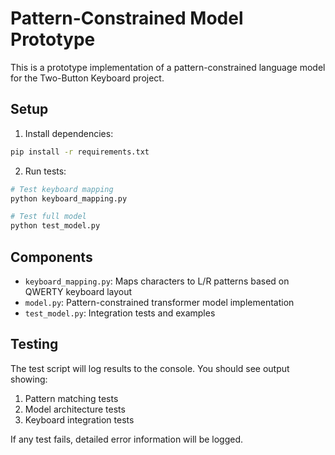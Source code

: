 # Pattern-Constrained Model Prototype

This is a prototype implementation of a pattern-constrained language model for the Two-Button Keyboard project.

## Setup

1. Install dependencies:
```bash
pip install -r requirements.txt
```

2. Run tests:
```bash
# Test keyboard mapping
python keyboard_mapping.py

# Test full model
python test_model.py
```

## Components

- `keyboard_mapping.py`: Maps characters to L/R patterns based on QWERTY keyboard layout
- `model.py`: Pattern-constrained transformer model implementation
- `test_model.py`: Integration tests and examples

## Testing

The test script will log results to the console. You should see output showing:
1. Pattern matching tests
2. Model architecture tests
3. Keyboard integration tests

If any test fails, detailed error information will be logged.